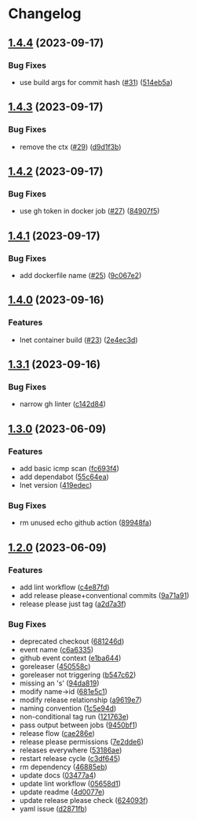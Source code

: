 # Changelog

## [1.4.4](https://github.com/louislef299/lnet/compare/v1.4.3...v1.4.4) (2023-09-17)


### Bug Fixes

* use build args for commit hash ([#31](https://github.com/louislef299/lnet/issues/31)) ([514eb5a](https://github.com/louislef299/lnet/commit/514eb5ad50fc529377ae38d257da6929ae79043d))

## [1.4.3](https://github.com/louislef299/lnet/compare/v1.4.2...v1.4.3) (2023-09-17)


### Bug Fixes

* remove the ctx ([#29](https://github.com/louislef299/lnet/issues/29)) ([d9d1f3b](https://github.com/louislef299/lnet/commit/d9d1f3b191276078a92b0f4ac640fb6ba55408d8))

## [1.4.2](https://github.com/louislef299/lnet/compare/v1.4.1...v1.4.2) (2023-09-17)


### Bug Fixes

* use gh token in docker job ([#27](https://github.com/louislef299/lnet/issues/27)) ([84907f5](https://github.com/louislef299/lnet/commit/84907f5fa3077f207139a8136c9d37cc2de71c73))

## [1.4.1](https://github.com/louislef299/lnet/compare/v1.4.0...v1.4.1) (2023-09-17)


### Bug Fixes

* add dockerfile name ([#25](https://github.com/louislef299/lnet/issues/25)) ([9c067e2](https://github.com/louislef299/lnet/commit/9c067e22a36225e8f07db721ef1d1ee6a4903f69))

## [1.4.0](https://github.com/louislef299/lnet/compare/v1.3.1...v1.4.0) (2023-09-16)


### Features

* lnet container build ([#23](https://github.com/louislef299/lnet/issues/23)) ([2e4ec3d](https://github.com/louislef299/lnet/commit/2e4ec3d9d706caba1138ac10b06f7b72b52e140a))

## [1.3.1](https://github.com/louislef299/lnet/compare/v1.3.0...v1.3.1) (2023-09-16)


### Bug Fixes

* narrow gh linter ([c142d84](https://github.com/louislef299/lnet/commit/c142d841cf3eccd06b9b41e20c194058338688d8))

## [1.3.0](https://github.com/louislef299/lnet/compare/v1.2.0...v1.3.0) (2023-06-09)


### Features

* add basic icmp scan ([fc693f4](https://github.com/louislef299/lnet/commit/fc693f45ae8fbff9d997f99c90137c1c861faeae))
* add dependabot ([55c64ea](https://github.com/louislef299/lnet/commit/55c64eadc96fd46b01d122b4f82f3500b9027358))
* lnet version ([419edec](https://github.com/louislef299/lnet/commit/419edec95d5fdfb6bf55b9cae003e4cf8860bf6f))


### Bug Fixes

* rm unused echo github action ([89948fa](https://github.com/louislef299/lnet/commit/89948fa50e5eca764cd09a8daa708ceafb8bef56))

## [1.2.0](https://github.com/louislef299/lnet/compare/v1.1.2...v1.2.0) (2023-06-09)


### Features

* add lint workflow ([c4e87fd](https://github.com/louislef299/lnet/commit/c4e87fd225616c3c65243fb0ee85154f3678a7bb))
* add release please+conventional commits ([9a71a91](https://github.com/louislef299/lnet/commit/9a71a9173254cd1b84ceb859ca8d67b81413b661))
* release please just tag ([a2d7a3f](https://github.com/louislef299/lnet/commit/a2d7a3f9fa371119590143acd7050310b069b153))


### Bug Fixes

* deprecated checkout ([681246d](https://github.com/louislef299/lnet/commit/681246d5801a75e8b33b33163800c7b19af66de0))
* event name ([c6a6335](https://github.com/louislef299/lnet/commit/c6a6335196511f13467cd1ed15f849e1d57d0854))
* github event context ([e1ba644](https://github.com/louislef299/lnet/commit/e1ba6440813337d89fc32603da2544fa0b11179a))
* goreleaser ([450558c](https://github.com/louislef299/lnet/commit/450558c1d1412665792a3e12d8bcdb481626981a))
* goreleaser not triggering ([b547c62](https://github.com/louislef299/lnet/commit/b547c622bcc2f198e0a835b1d4ee917982070c88))
* missing an 's' ([94da819](https://github.com/louislef299/lnet/commit/94da8192571957260b90622d24e2066a4f0e48be))
* modify name-&gt;id ([681e5c1](https://github.com/louislef299/lnet/commit/681e5c1dd827d323b7fc778bd4068d0d3ad33e7d))
* modify release relationship ([a9619e7](https://github.com/louislef299/lnet/commit/a9619e79ef3e28cb64a35c1c3af53e28b137fde4))
* naming convention ([1c5e94d](https://github.com/louislef299/lnet/commit/1c5e94d374162f29c6376a6161f0d8c9990fb640))
* non-conditional tag run ([121763e](https://github.com/louislef299/lnet/commit/121763e0ae4ede7c14b6a9940024382986e15622))
* pass output between jobs ([9450bf1](https://github.com/louislef299/lnet/commit/9450bf1ba5db82311c1149a2d939f47d9d8b5804))
* release flow ([cae286e](https://github.com/louislef299/lnet/commit/cae286e7819348d2d2659767390630b327c8ceae))
* release please permissions ([7e2dde6](https://github.com/louislef299/lnet/commit/7e2dde647f980aa74be4c6496a7ec611558ff6d3))
* releases everywhere ([53186ae](https://github.com/louislef299/lnet/commit/53186ae29837e7ed1ad6b4279e68c165685b073d))
* restart release cycle ([c3df645](https://github.com/louislef299/lnet/commit/c3df645496d9e3530c90d37d3d25b9446e90e3ce))
* rm dependency ([46885eb](https://github.com/louislef299/lnet/commit/46885eb7f2d770f35c7f3694f610504825142e07))
* update docs ([03477a4](https://github.com/louislef299/lnet/commit/03477a4f75f35a75980cec5dfd6d77cfa7b8f9d0))
* update lint workflow ([05658d1](https://github.com/louislef299/lnet/commit/05658d137e25e1b8a67478bd21b66f47479c1b1c))
* update readme ([4d0077e](https://github.com/louislef299/lnet/commit/4d0077eea270d3646a52cc54a01ddaf6f060a840))
* update release please check ([624093f](https://github.com/louislef299/lnet/commit/624093fb7a82449769a202fe1210a6a946a5644d))
* yaml issue ([d2871fb](https://github.com/louislef299/lnet/commit/d2871fb6913568019c3f1ef3231bce06f0ec2e5a))
